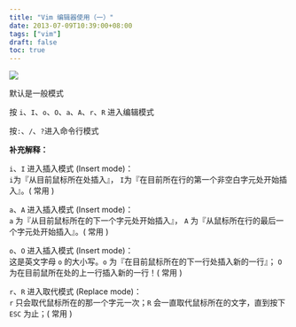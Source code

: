 ```yaml
---
title: "Vim 编辑器使用（一）"
date: 2013-07-09T10:39:00+08:00
tags: ["vim"] 
draft: false
toc: true
---
```


![](https://blog-1251237404.cos.ap-guangzhou.myqcloud.com/20191009111312.png)

默认是一般模式

按 `i`、`I`、`o`、`O`、`a`、`A`、`r`、`R` 进入编辑模式

按`:`、`/`、`?`进入命令行模式

<!--more-->

**补充解释：**

`i`、`I` 进入插入模式 (Insert mode)：  
`i`为『从目前鼠标所在处插入』， `I`为『在目前所在行的第一个非空白字元处开始插入』。( 常用 )

`a`、`A` 进入插入模式 (Insert mode)：  
`a` 为『从目前鼠标所在的下一个字元处开始插入』， `A` 为『从鼠标所在行的最后一个字元处开始插入』。( 常用 )

`o`、`O` 进入插入模式 (Insert mode)：  
这是英文字母 `o` 的大小写。`o` 为『在目前鼠标所在的下一行处插入新的一行』； `O` 为在目前鼠所在处的上一行插入新的一行！( 常用 )

`r`、`R` 进入取代模式 (Replace mode)：  
`r` 只会取代鼠标所在的那一个字元一次；`R` 会一直取代鼠标所在的文字，直到按下 `ESC` 为止；( 常用 )